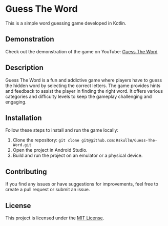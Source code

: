 # Guess The Word

This is a simple word guessing game developed in Kotlin.

## Demonstration

Check out the demonstration of the game on YouTube: [Guess The Word](https://youtu.be/FLnXeEZwj4I)

## Description

Guess The Word is a fun and addictive game where players have to guess the hidden word by selecting the correct letters. The game provides hints and feedback to assist the player in finding the right word. It offers various categories and difficulty levels to keep the gameplay challenging and engaging.

## Installation

Follow these steps to install and run the game locally:

1. Clone the repository: `git clone git@github.com:RskullW/Guess-The-Word.git`
2. Open the project in Android Studio.
3. Build and run the project on an emulator or a physical device.

## Contributing

If you find any issues or have suggestions for improvements, feel free to create a pull request or submit an issue.

## License

This project is licensed under the [MIT License](LICENSE).

